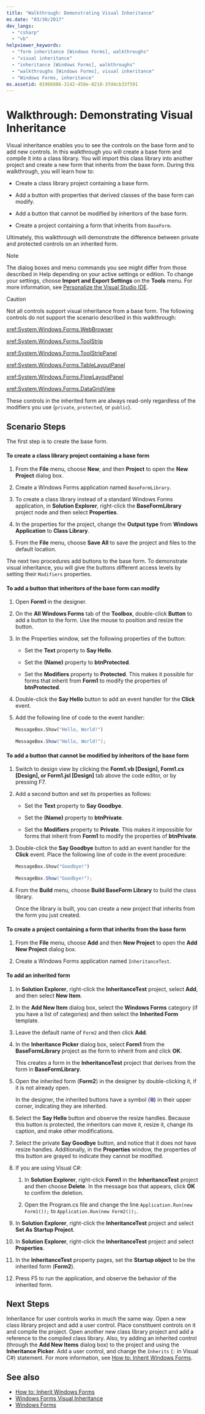 ```yaml
---
title: "Walkthrough: Demonstrating Visual Inheritance"
ms.date: "03/30/2017"
dev_langs: 
  - "csharp"
  - "vb"
helpviewer_keywords: 
  - "form inheritance [Windows Forms], walkthroughs"
  - "visual inheritance"
  - "inheritance [Windows Forms], walkthroughs"
  - "walkthroughs [Windows Forms], visual inheritance"
  - "Windows Forms, inheritance"
ms.assetid: 01966086-3142-450e-8210-3fd4cb33f591
---
```

# Walkthrough: Demonstrating Visual Inheritance
Visual inheritance enables you to see the controls on the base form and to add new controls. In this walkthrough you will create a base form and compile it into a class library. You will import this class library into another project and create a new form that inherits from the base form. During this walkthrough, you will learn how to:  
  
- Create a class library project containing a base form.  
  
- Add a button with properties that derived classes of the base form can modify.  
  
- Add a button that cannot be modified by inheritors of the base form.  
  
- Create a project containing a form that inherits from `BaseForm`.  
  
 Ultimately, this walkthrough will demonstrate the difference between private and protected controls on an inherited form.  
  
> [!NOTE]
>  The dialog boxes and menu commands you see might differ from those described in Help depending on your active settings or edition. To change your settings, choose **Import and Export Settings** on the **Tools** menu. For more information, see [Personalize the Visual Studio IDE](/visualstudio/ide/personalizing-the-visual-studio-ide).  
  
> [!CAUTION]
>  Not all controls support visual inheritance from a base form. The following controls do not support the scenario described in this walkthrough:  
>   
>  <xref:System.Windows.Forms.WebBrowser>  
>   
>  <xref:System.Windows.Forms.ToolStrip>  
>   
>  <xref:System.Windows.Forms.ToolStripPanel>  
>   
>  <xref:System.Windows.Forms.TableLayoutPanel>  
>   
>  <xref:System.Windows.Forms.FlowLayoutPanel>  
>   
>  <xref:System.Windows.Forms.DataGridView>  
>   
>  These controls in the inherited form are always read-only regardless of the modifiers you use (`private`, `protected`, or `public`).  
  
## Scenario Steps  
 The first step is to create the base form.  
  
#### To create a class library project containing a base form  
  
1. From the **File** menu, choose **New**, and then **Project** to open the **New Project** dialog box.  
  
2. Create a Windows Forms application named `BaseFormLibrary`.  
  
3. To create a class library instead of a standard Windows Forms application, in **Solution Explorer**, right-click the **BaseFormLibrary** project node and then select **Properties**.  
  
4. In the properties for the project, change the **Output type** from **Windows Application** to **Class Library**.  
  
5. From the **File** menu, choose **Save All** to save the project and files to the default location.  
  
 The next two procedures add buttons to the base form. To demonstrate visual inheritance, you will give the buttons different access levels by setting their `Modifiers` properties.  
  
#### To add a button that inheritors of the base form can modify  
  
1. Open **Form1** in the designer.  
  
2. On the **All Windows Forms** tab of the **Toolbox**, double-click **Button** to add a button to the form. Use the mouse to position and resize the button.  
  
3. In the Properties window, set the following properties of the button:  
  
    - Set the **Text** property to **Say Hello**.  
  
    - Set the **(Name)** property to **btnProtected**.  
  
    - Set the **Modifiers** property to **Protected**. This makes it possible for forms that inherit from **Form1** to modify the properties of **btnProtected**.  
  
4. Double-click the **Say Hello** button to add an event handler for the **Click** event.  
  
5. Add the following line of code to the event handler:  
  
    ```vb  
    MessageBox.Show("Hello, World!")  
    ```  
  
    ```csharp  
    MessageBox.Show("Hello, World!");  
    ```  
  
#### To add a button that cannot be modified by inheritors of the base form  
  
1. Switch to design view by clicking the **Form1.vb [Design], Form1.cs [Design], or Form1.jsl [Design]** tab above the code editor, or by pressing F7.  
  
2. Add a second button and set its properties as follows:  
  
    - Set the **Text** property to **Say Goodbye**.  
  
    - Set the **(Name)** property to **btnPrivate**.  
  
    - Set the **Modifiers** property to **Private**. This makes it impossible for forms that inherit from **Form1** to modify the properties of **btnPrivate**.  
  
3. Double-click the **Say Goodbye** button to add an event handler for the **Click** event. Place the following line of code in the event procedure:  
  
    ```vb  
    MessageBox.Show("Goodbye!")  
    ```  
  
    ```csharp  
    MessageBox.Show("Goodbye!");  
    ```  
  
4. From the **Build** menu, choose **Build BaseForm Library** to build the class library.  
  
     Once the library is built, you can create a new project that inherits from the form you just created.  
  
#### To create a project containing a form that inherits from the base form  
  
1. From the **File** menu, choose **Add** and then **New Project** to open the **Add New Project** dialog box.  
  
2. Create a Windows Forms application named `InheritanceTest`.  
  
#### To add an inherited form  
  
1. In **Solution Explorer**, right-click the **InheritanceTest** project, select **Add**, and then select **New Item**.  
  
2. In the **Add New Item** dialog box, select the **Windows Forms** category (if you have a list of categories) and then select the **Inherited Form** template.  
  
3. Leave the default name of `Form2` and then click **Add**.  
  
4. In the **Inheritance Picker** dialog box, select **Form1** from the **BaseFormLibrary** project as the form to inherit from and click **OK**.  
  
     This creates a form in the **InheritanceTest** project that derives from the form in **BaseFormLibrary**.  
  
5. Open the inherited form (**Form2**) in the designer by double-clicking it, if it is not already open.  
  
     In the designer, the inherited buttons have a symbol (![Screenshot of the Visual Basic inheritance symbol.](./media/walkthrough-demonstrating-visual-inheritance/visual-basic-inheritance-glyph.gif)) in their upper corner, indicating they are inherited.  
  
6. Select the **Say Hello** button and observe the resize handles. Because this button is protected, the inheritors can move it, resize it, change its caption, and make other modifications.  
  
7. Select the private **Say Goodbye** button, and notice that it does not have resize handles. Additionally, in the **Properties** window, the properties of this button are grayed to indicate they cannot be modified.  
  
8. If you are using Visual C#:  
  
    1. In **Solution Explorer**, right-click **Form1** in the **InheritanceTest** project and then choose **Delete**. In the message box that appears, click **OK** to confirm the deletion.  
  
    2. Open the Program.cs file and change the line `Application.Run(new Form1());` to `Application.Run(new Form2());`.  
  
9. In **Solution Explorer**, right-click the **InheritanceTest** project and select **Set As Startup Project**.  
  
10. In **Solution Explorer**, right-click the **InheritanceTest** project and select **Properties**.  
  
11. In the **InheritanceTest** property pages, set the **Startup object** to be the inherited form (**Form2**).  
  
12. Press F5 to run the application, and observe the behavior of the inherited form.  
  
## Next Steps  
 Inheritance for user controls works in much the same way. Open a new class library project and add a user control. Place constituent controls on it and compile the project. Open another new class library project and add a reference to the compiled class library. Also, try adding an inherited control (through the **Add New Items** dialog box) to the project and using the **Inheritance Picker**. Add a user control, and change the `Inherits` (`:` in Visual C#) statement. For more information, see [How to: Inherit Windows Forms](how-to-inherit-windows-forms.md).  
  
## See also

- [How to: Inherit Windows Forms](how-to-inherit-windows-forms.md)
- [Windows Forms Visual Inheritance](windows-forms-visual-inheritance.md)
- [Windows Forms](../index.md)
